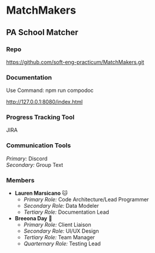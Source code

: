# MatchMakers
## PA School Matcher
### Repo
https://github.com/soft-eng-practicum/MatchMakers.git
### Documentation
Use Command: npm run compodoc

http://127.0.0.1:8080/index.html
### Progress Tracking Tool
JIRA
### Communication Tools
_Primary:_ Discord\
_Secondary:_ Group Text
### Members
* **Lauren Marsicano** :cat:
    * _Primary Role:_ Code Architecture/Lead Programmer
    * _Secondary Role:_ Data Modeler
    * _Tertiary Role:_ Documentation Lead
* **Breeona Day** :metal:
    * _Primary Role:_ Client Liaison
    * _Secondary Role:_ UI/UX Design
    * _Tertiary Role:_ Team Manager
    * _Quarternary Role:_ Testing Lead

